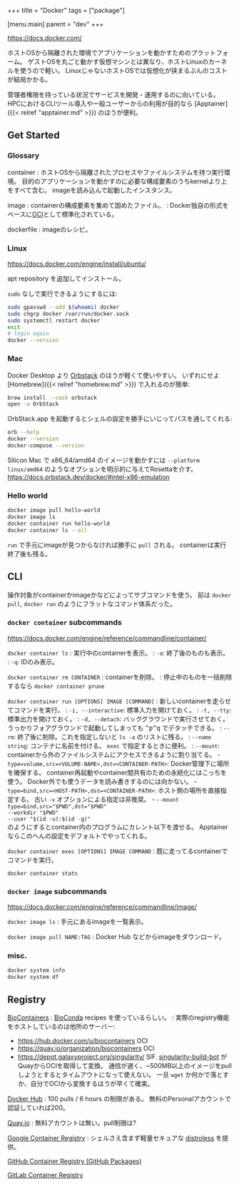 +++
title = "Docker"
tags = ["package"]

[menu.main]
  parent = "dev"
+++

<https://docs.docker.com/>

ホストOSから隔離された環境でアプリケーションを動かすためのプラットフォーム。
ゲストOSを丸ごと動かす仮想マシンとは異なり、ホストLinuxのカーネルを使うので軽い。
LinuxじゃないホストOSでは仮想化が挟まるぶんのコストが結局かかる。

管理者権限を持っている状況でサービスを開発・運用するのに向いている。
HPCにおけるCLIツール導入や一般ユーザーからの利用が目的なら [Apptainer]({{< relref "apptainer.md" >}}) のほうが便利。

## Get Started

### Glossary

container
: ホストOSから隔離されたプロセスやファイルシステムを持つ実行環境。
  目的のアプリケーションを動かすのに必要な構成要素のうちkernelより上をすべて含む。
  imageを読み込んで起動したインスタンス。

image
: containerの構成要素を集めて固めたファイル。
: Docker独自の形式をベースに[OCI](https://github.com/opencontainers/image-spec)として標準化されている。

dockerfile
: imageのレシピ。


### Linux

<https://docs.docker.com/engine/install/ubuntu/>

apt repository を追加してインストール。

`sudo` なしで実行できるようにするには:
```sh
sudo gpasswd --add $(whoami) docker
sudo chgrp docker /var/run/docker.sock
sudo systemctl restart docker
exit
# login again
docker --version
```


### Mac

Docker Desktop より [Orbstack](https://orbstack.dev/) のほうが軽くて使いやすい。
いずれにせよ [Homebrew]({{< relref "homebrew.md" >}}) で入れるのが簡単:
```sh
brew install --cask orbstack
open -a OrbStack
```

OrbStack.app を起動するとシェルの設定を勝手にいじってパスを通してくれる:
```sh
orb --help
docker --version
docker-compose --version
```

Silicon Mac で x86_64/amd64 のイメージを動かすには
`--platform linux/amd64`
のようなオプションを明示的に与えてRosettaを介す。
<https://docs.orbstack.dev/docker/#intel-x86-emulation>


### Hello world

```sh
docker image pull hello-world
docker image ls
docker container run hello-world
docker container ls --all
```

`run` で手元にimageが見つからなければ勝手に `pull` される。
containerは実行終了後も残る。


## CLI

操作対象がcontainerかimageかなどによってサブコマンドを使う。
前は `docker pull`, `docker run` のようにフラットなコマンド体系だった。

### `docker container` subcommands

<https://docs.docker.com/engine/reference/commandline/container/>

`docker container ls`
:   実行中のcontainerを表示。
:   `-a`: 終了後のものも表示。
:   `-q`: IDのみ表示。

`docker container rm CONTAINER`
:   containerを削除。
:   停止中のものを一括削除するなら `docker container prune`

`docker container run [OPTIONS] IMAGE [COMMAND]`
:   新しいcontainerを走らせてコマンドを実行。
:   `-i, --interactive`: 標準入力を開けておく。
:   `-t, --tty`: 標準出力を開けておく。
:   `-d, --detach`: バックグラウンドで実行させておく。
    うっかりフォアグラウンドで起動してしまっても
    <kbd>^p</kbd><kbd>^q</kbd> でデタッチできる。
:   `--rm`: 終了後に削除。これを指定しないと `ls -a` のリストに残る。
:   `--name string`: コンテナに名前を付ける。 `exec` で指定するときに便利。
:   `--mount`: containerから外のファイルシステムにアクセスできるように割り当てる。
    - `type=volume,src=<VOLUME-NAME>,dst=<CONTAINER-PATH>`:
      Docker管理下に場所を確保する。
      container再起動やcontainer間共有のための永続化にはこっちを使う。
      Docker外でも使うデータを読み書きするのには向かない。
    - `type=bind,src=<HOST-PATH>,dst=<CONTAINER-PATH>`: ホスト側の場所を直接指定する。
      古い `-v` オプションによる指定は非推奨。
    -	`--mount type=bind,src="$PWD",dst="$PWD"`\
      `--workdir "$PWD"`\
      `--user "$(id -u):$(id -g)"`\
      のようにするとcontainer内のプログラムにカレント以下を渡せる。
      Apptainerならこのへんの設定をデフォルトでやってくれる。

`docker container exec [OPTIONS] IMAGE COMMAND`
:   既に走ってるcontainerでコマンドを実行。

`docker container stats`


### `docker image` subcommands

<https://docs.docker.com/engine/reference/commandline/image/>

`docker image ls`
:   手元にあるimageを一覧表示。

`docker image pull NAME:TAG`
:   Docker Hub などからimageをダウンロード。


### misc.

```sh
docker system info
docker system df
```

## Registry

[BioContainers](https://biocontainers.pro/registry/)
: [BioConda](https://bioconda.github.io/) recipes を使っているらしい。
: 実際のregistry機能をホストしているのは他所のサーバー:
  - <https://hub.docker.com/u/biocontainers> OCI
  - <https://quay.io/organization/biocontainers> OCI
  - <https://depot.galaxyproject.org/singularity/> SIF.
    [singularity-build-bot](https://github.com/BioContainers/singularity-build-bot)
    がQuayからOCIを取得して変換。
    通信が遅く、~500MB以上のイメージをpullしようとするとタイムアウトになって使えない。
    一旦 `wget` か何かで落とすか、自分でOCIから変換するほうが早くて確実。

[Docker Hub](https://hub.docker.com/)
: 100 pulls / 6 hours の制限がある。
  無料のPersonalアカウントで認証していれば200。

[Quay.io](https://quay.io/)
: 無料アカウントは無い。pull制限は?

[Google Container Registry](https://gcr.io)
: シェルさえ含まず軽量セキュアな [distroless](https://github.com/GoogleContainerTools/distroless) を提供。

[GitHub Container Registry (GitHub Packages)](https://ghcr.io)

[GitLab Container Registry](https://docs.gitlab.com/ee/user/packages/container_registry/)
